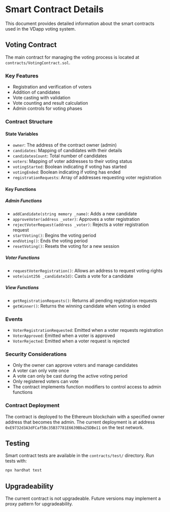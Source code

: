 # Smart Contract Details

This document provides detailed information about the smart contracts used in the VDapp voting system.

## Voting Contract

The main contract for managing the voting process is located at `contracts/VotingContract.sol`.

### Key Features

- Registration and verification of voters
- Addition of candidates
- Vote casting with validation
- Vote counting and result calculation
- Admin controls for voting phases

### Contract Structure

#### State Variables

- `owner`: The address of the contract owner (admin)
- `candidates`: Mapping of candidates with their details
- `candidatesCount`: Total number of candidates
- `voters`: Mapping of voter addresses to their voting status
- `votingStarted`: Boolean indicating if voting has started
- `votingEnded`: Boolean indicating if voting has ended
- `registrationRequests`: Array of addresses requesting voter registration

#### Key Functions

##### Admin Functions

- `addCandidate(string memory _name)`: Adds a new candidate
- `approveVoter(address _voter)`: Approves a voter registration
- `rejectVoterRequest(address _voter)`: Rejects a voter registration request
- `startVoting()`: Begins the voting period
- `endVoting()`: Ends the voting period
- `resetVoting()`: Resets the voting for a new session

##### Voter Functions

- `requestVoterRegistration()`: Allows an address to request voting rights
- `vote(uint256 _candidateId)`: Casts a vote for a candidate

##### View Functions

- `getRegistrationRequests()`: Returns all pending registration requests
- `getWinner()`: Returns the winning candidate when voting is ended

### Events

- `VoterRegistrationRequested`: Emitted when a voter requests registration
- `VoterApproved`: Emitted when a voter is approved
- `VoterRejected`: Emitted when a voter request is rejected

### Security Considerations

- Only the owner can approve voters and manage candidates
- A voter can only vote once
- A vote can only be cast during the active voting period
- Only registered voters can vote
- The contract implements function modifiers to control access to admin functions

### Contract Deployment

The contract is deployed to the Ethereum blockchain with a specified owner address that becomes the admin. The current deployment is at address `0xE9732d3A3dFCaf5Bc35B37781E6639Bba25DBe11` on the test network.

## Testing

Smart contract tests are available in the `contracts/test/` directory. Run tests with:

```bash
npx hardhat test
```

## Upgradeability

The current contract is not upgradeable. Future versions may implement a proxy pattern for upgradeability.
